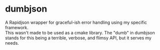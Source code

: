 # dumbjson
A Rapidjson wrapper for graceful-ish error handling using my specific framework.\
This wasn't made to be used as a cmake library. The "dumb" in dumbjson stands for this being a terrible, verbose, and flimsy API, but it serves my needs.
